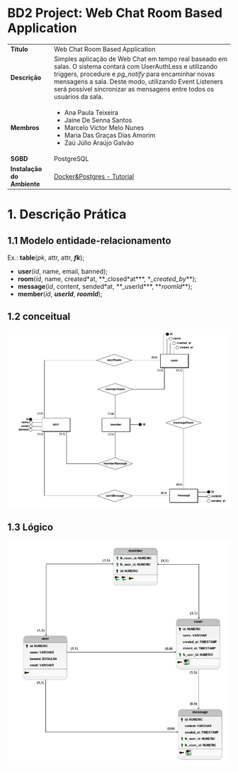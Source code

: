 <h1>BD2 Project: Web Chat Room Based Application</h1>

<table>
  <tr>
    <td><strong>Título</strong></td>
    <td>Web Chat Room Based Application</td>
  </tr>
  <tr>
    <td><strong>Descrição</strong></td>
    <td>
      Simples aplicação de Web Chat em tempo real baseado em salas. O sistema contará com UserAuthLess e utilizando
      triggers, procedure e <em>pg_notify </em>para encaminhar novas mensagens a sala. Deste modo, utilizando Event
      Listeners será possível sincronizar as mensagens entre todos os usuários da sala.
    </td>
  </tr>
  <tr>
    <td><strong>Membros</strong></td>
    <td>
      <ul>
        <li>Ana Paula Teixeira</li>
        <li>Jaine De Senna Santos</li>
        <li>Marcelo Victor Melo Nunes</li>
        <li>Maria Das Graças Dias Amorim</li>
        <li>Zaú Júlio Araújo Galvão</li>
      </ul>
    </td>
  </tr>
  <tr>
    <td><strong>SGBD</strong></td>
    <td>PostgreSQL</td>
  </tr>
  <tr>
    <td><strong>Instalação do Ambiente</strong></td>
    <td>
      <a href="https://github.com/ZauJulio/DBMSWithPortainer">Docker&Postgres - Tutorial</a>
    </td>
  </tr>
</table>

# 1. Descrição Prática

## 1.1 Modelo entidade-relacionamento

Ex.: **table**(_pk_, attr, attr, **_fk_**);

- **user**(_id_, name, email, banned);
- **room**(_id_, name, created\*at, \*\*\_closed*at**\*, **\_created_by*\*\*);
- **message**(_id_, content, sended\*at, \*\*\_userId**\*, **_roomId_\*\*);
- **member**(_id_, **_userId_**, **_roomId_**);

## 1.2 conceitual

![alt_text](./images/model_er.png "image_tooltip")

## 1.3 Lógico

![alt_text](./images/model_logic.png "image_tooltip")
